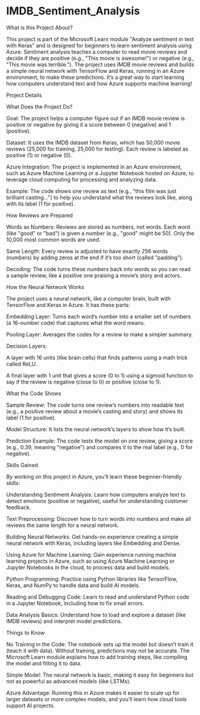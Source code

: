 # IMDB_Sentiment_Analysis
What is this Project About?

This project is part of the Microsoft Learn module "Analyze sentiment in text with Keras" and is designed for beginners to learn sentiment analysis using Azure. Sentiment analysis teaches a computer to read movie reviews and decide if they are positive (e.g., "This movie is awesome!") or negative (e.g., "This movie was terrible."). The project uses IMDB movie reviews and builds a simple neural network with TensorFlow and Keras, running in an Azure environment, to make these predictions. It’s a great way to start learning how computers understand text and how Azure supports machine learning!

Project Details

What Does the Project Do?





Goal: The project helps a computer figure out if an IMDB movie review is positive or negative by giving it a score between 0 (negative) and 1 (positive).



Dataset: It uses the IMDB dataset from Keras, which has 50,000 movie reviews (25,000 for training, 25,000 for testing). Each review is labeled as positive (1) or negative (0).



Azure Integration: The project is implemented in an Azure environment, such as Azure Machine Learning or a Jupyter Notebook hosted on Azure, to leverage cloud computing for processing and analyzing data.



Example: The code shows one review as text (e.g., "this film was just brilliant casting...") to help you understand what the reviews look like, along with its label (1 for positive).

How Reviews are Prepared





Words as Numbers: Reviews are stored as numbers, not words. Each word (like "good" or "bad") is given a number (e.g., "good" might be 50). Only the 10,000 most common words are used.



Same Length: Every review is adjusted to have exactly 256 words (numbers) by adding zeros at the end if it’s too short (called "padding").



Decoding: The code turns these numbers back into words so you can read a sample review, like a positive one praising a movie’s story and actors.

How the Neural Network Works

The project uses a neural network, like a computer brain, built with TensorFlow and Keras in Azure. It has these parts:





Embedding Layer: Turns each word’s number into a smaller set of numbers (a 16-number code) that captures what the word means.



Pooling Layer: Averages the codes for a review to make a simpler summary.



Decision Layers:





A layer with 16 units (like brain cells) that finds patterns using a math trick called ReLU.



A final layer with 1 unit that gives a score (0 to 1) using a sigmoid function to say if the review is negative (close to 0) or positive (close to 1).

What the Code Shows





Sample Review: The code turns one review’s numbers into readable text (e.g., a positive review about a movie’s casting and story) and shows its label (1 for positive).



Model Structure: It lists the neural network’s layers to show how it’s built.



Prediction Example: The code tests the model on one review, giving a score (e.g., 0.39, meaning "negative") and compares it to the real label (e.g., 0 for negative).

Skills Gained

By working on this project in Azure, you’ll learn these beginner-friendly skills:





Understanding Sentiment Analysis: Learn how computers analyze text to detect emotions (positive or negative), useful for understanding customer feedback.



Text Preprocessing: Discover how to turn words into numbers and make all reviews the same length for a neural network.



Building Neural Networks: Get hands-on experience creating a simple neural network with Keras, including layers like Embedding and Dense.



Using Azure for Machine Learning: Gain experience running machine learning projects in Azure, such as using Azure Machine Learning or Jupyter Notebooks in the cloud, to process data and build models.



Python Programming: Practice using Python libraries like TensorFlow, Keras, and NumPy to handle data and build AI models.



Reading and Debugging Code: Learn to read and understand Python code in a Jupyter Notebook, including how to fix small errors.



Data Analysis Basics: Understand how to load and explore a dataset (like IMDB reviews) and interpret model predictions.

Things to Know





No Training in the Code: The notebook sets up the model but doesn’t train it (teach it with data). Without training, predictions may not be accurate. The Microsoft Learn module explains how to add training steps, like compiling the model and fitting it to data.



Simple Model: The neural network is basic, making it easy for beginners but not as powerful as advanced models (like LSTMs).



Azure Advantage: Running this in Azure makes it easier to scale up for larger datasets or more complex models, and you’ll learn how cloud tools support AI projects.

